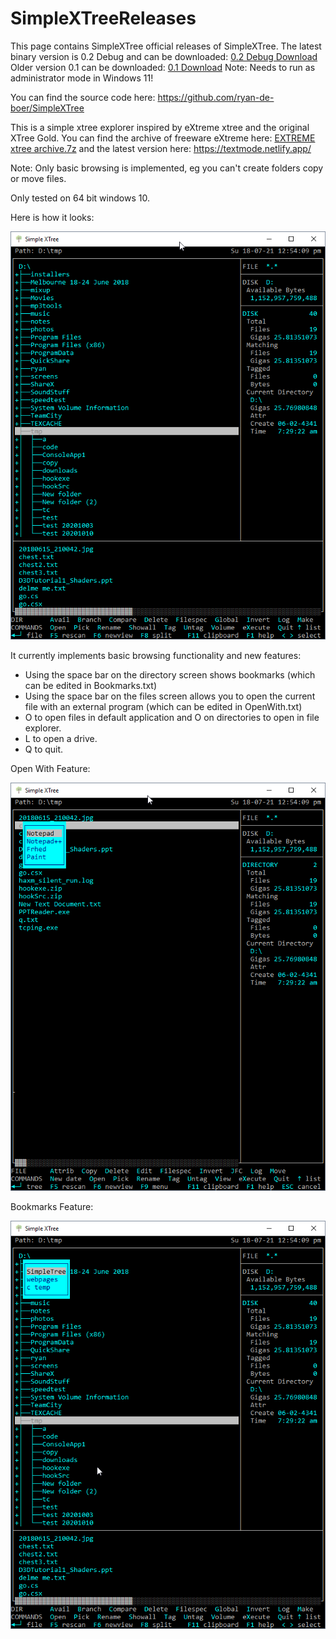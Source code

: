 # SimpleXTreeReleases

This page contains SimpleXTree official releases of SimpleXTree.
The latest binary version is 0.2 Debug and can be downloaded: [0.2 Debug Download](https://github.com/ryan-de-boer/SimpleXTreeReleases/raw/refs/heads/main/SimpleXTree%200.2%20Debug.7z)
Older version 0.1 can be downloaded: [0.1 Download](https://github.com/ryan-de-boer/SimpleXTreeReleases/raw/main/SimpleXTree%200.1.7z)
Note: Needs to run as administrator mode in Windows 11!

You can find the source code here: https://github.com/ryan-de-boer/SimpleXTree

This is a simple xtree explorer inspired by eXtreme xtree and the original XTree Gold. 
You can find the archive of freeware eXtreme here: [EXTREME xtree archive.7z](https://github.com/ryan-de-boer/ryan-de-boer.github.io/raw/refs/heads/main/EXTREME%20xtree%20archive.7z) and the latest version here: https://textmode.netlify.app/

Note: Only basic browsing is implemented, eg you can't create folders copy or move files.

Only tested on 64 bit windows 10.

Here is how it looks:

![alt text](https://github.com/ryan-de-boer/SimpleXTreeReleases/blob/main/images/image1.png?raw=true)

It currently implements basic browsing functionality and new features: 
* Using the space bar on the directory screen shows bookmarks (which can be edited in Bookmarks.txt)
* Using the space bar on the files screen allows you to open the current file with an external program (which can be edited in OpenWith.txt)
* O to open files in default application and O on directories to open in file explorer.
* L to open a drive.
* Q to quit.

Open With Feature:

![alt text](https://github.com/ryan-de-boer/SimpleXTreeReleases/blob/main/images/image2_openwith.png?raw=true)

Bookmarks Feature:

![alt text](https://github.com/ryan-de-boer/SimpleXTreeReleases/blob/main/images/image3_bookmarks.png?raw=true)
